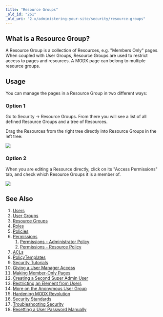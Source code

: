 ```yaml
---
title: "Resource Groups"
_old_id: "261"
_old_uri: "2.x/administering-your-site/security/resource-groups"
---
```


What is a Resource Group? 
--------------------------

A Resource Group is a collection of Resources, e.g. "Members Only" pages. When coupled with User Groups, Resource Groups are used to restrict access to pages and resources. A MODX page can belong to multiple resource groups.

Usage 
------

You can manage the pages in a Resource Group in two different ways:

### Option 1 

Go to Security -> Resource Groups. From there you will see a list of all defined Resource Groups and a tree of Resources.

Drag the Resources from the right tree directly into Resource Groups in the left tree:

![](/download/attachments/18678088/drag-resource-into-group1.png?version=1&modificationDate=1268849238000)

### Option 2 

When you are editing a Resource directly, click on its "Access Permissions" tab, and check which Resource Groups it is a member of.

![](/download/attachments/18678088/resource_groups_edit.jpg?version=1&modificationDate=1271555832000)

See Also 
---------

1. [Users](/revolution/2.x/administering-your-site/security/users)
2. [User Groups](/revolution/2.x/administering-your-site/security/user-groups)
3. [Resource Groups](/revolution/2.x/administering-your-site/security/resource-groups)
4. [Roles](/revolution/2.x/administering-your-site/security/roles)
5. [Policies](/revolution/2.x/administering-your-site/security/policies)
  1. [Permissions](/revolution/2.x/administering-your-site/security/policies/permissions)
      1. [Permissions - Administrator Policy](/revolution/2.x/administering-your-site/security/policies/permissions/permissions-administrator-policy)
      2. [Permissions - Resource Policy](/revolution/2.x/administering-your-site/security/policies/permissions/permissions-resource-policy)
  2. [ACLs](/revolution/2.x/administering-your-site/security/policies/acls)
  3. [PolicyTemplates](/revolution/2.x/administering-your-site/security/policies/policytemplates)
6. [Security Tutorials](/revolution/2.x/administering-your-site/security/security-tutorials)
  1. [Giving a User Manager Access](/revolution/2.x/administering-your-site/security/security-tutorials/giving-a-user-manager-access)
  2. [Making Member-Only Pages](/revolution/2.x/administering-your-site/security/security-tutorials/making-member-only-pages)
  3. [Creating a Second Super Admin User](/revolution/2.x/administering-your-site/security/security-tutorials/creating-a-second-super-admin-user)
  4. [Restricting an Element from Users](/revolution/2.x/administering-your-site/security/security-tutorials/restricting-an-element-from-users)
  5. [More on the Anonymous User Group](/revolution/2.x/administering-your-site/security/security-tutorials/more-on-the-anonymous-user-group)
7. [Hardening MODX Revolution](/revolution/2.x/administering-your-site/security/hardening-modx-revolution)
8. [Security Standards](/revolution/2.x/administering-your-site/security/security-standards)
9. [Troubleshooting Security](/revolution/2.x/administering-your-site/security/troubleshooting-security)
  1. [Resetting a User Password Manually](/revolution/2.x/administering-your-site/security/troubleshooting-security/resetting-a-user-password-manually)